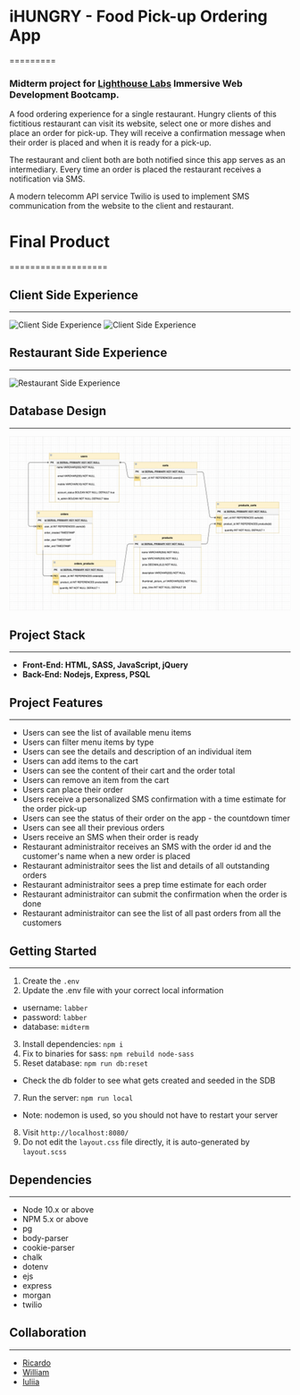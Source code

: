 # iHUNGRY - Food Pick-up Ordering App
=========
### Midterm project for [Lighthouse Labs](https://github.com/lighthouse-labs) Immersive Web Development Bootcamp.

A food ordering experience for a single restaurant. Hungry clients of this fictitious restaurant can visit its website, select one or more dishes and place an order for pick-up. They will receive a confirmation message when their order is placed and when it is ready for a pick-up.


The restaurant and client both are both notified since this app serves as an intermediary.
Every time an order is placed the restaurant receives a notification via SMS.


A modern telecomm API service Twilio is used to implement SMS communication from the website to the client and restaurant.

# Final Product
===================


## Client Side Experience
---------------------


![Client Side Experience](https://github.com/ricardowgomes/ihungry/blob/read-me/public/images/client_side_1.gif)
![Client Side Experience](https://github.com/ricardowgomes/ihungry/blob/read-me/public/images/client_side_2.gif)

## Restaurant Side Experience
-----------------


![Restaurant Side Experience](restaurant_side.gif)


## Database Design
------------------

![ERD](./db/ERD/ERD.png)


## Project Stack
-----------------
- **Front-End: HTML, SASS, JavaScript, jQuery**
- **Back-End: Nodejs, Express, PSQL**


## Project Features
------------------

- Users can see the list of available menu items
- Users can filter menu items by type
- Users can see the details and description of an individual item
- Users can add items to the cart
- Users can see the content of their cart and the order total
- Users can remove an item from the cart
- Users can place their order
- Users receive a personalized SMS confirmation with a time estimate for the order pick-up
- Users can see the status of their order on the app - the countdown timer
- Users can see all their previous orders
- Users receive an SMS when their order is ready
- Restaurant administraitor receives an SMS with the order id and the customer's name when a new order is placed
- Restaurant administraitor sees the list and details of all outstanding orders
- Restaurant administraitor sees a prep time estimate for each order
- Restaurant administraitor can submit the confirmation when the order is done
- Restaurant administraitor can see the list of all past orders from all the customers


## Getting Started
------------------

1. Create the `.env`
2. Update the .env file with your correct local information 
  - username: `labber` 
  - password: `labber` 
  - database: `midterm`
3. Install dependencies: `npm i`
4. Fix to binaries for sass: `npm rebuild node-sass`
5. Reset database: `npm run db:reset`
  - Check the db folder to see what gets created and seeded in the SDB
7. Run the server: `npm run local`
  - Note: nodemon is used, so you should not have to restart your server
8. Visit `http://localhost:8080/`
9. Do not edit the `layout.css` file directly, it is auto-generated by `layout.scss`


## Dependencies
----------------

- Node 10.x or above
- NPM 5.x or above
- pg
- body-parser
- cookie-parser
- chalk
- dotenv
- ejs
- express
- morgan
- twilio


## Collaboration
---------------
- [Ricardo](https://github.com/ricardowgomes)
- [William](https://github.com/williamwyj)
- [Iuliia](https://github.com/juliasut)

